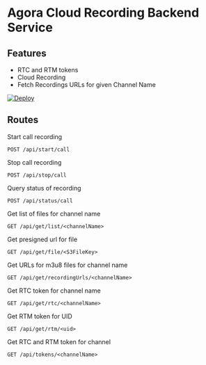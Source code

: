 # Agora Cloud Recording Backend Service

## Features
* RTC and RTM tokens
* Cloud Recording
* Fetch Recordings URLs for given Channel Name

[![Deploy](https://www.herokucdn.com/deploy/button.svg)](https://dashboard.heroku.com/new?template=https://github.com/AgoraIO-Community/Cloud-Recording-Golang/tree/main)

## Routes
Start call recording

`POST /api/start/call`

Stop call recording

`POST /api/stop/call`

Query status of recording

`POST /api/status/call `

Get list of files for channel name

`GET /api/get/list/<channelName>`

Get presigned url for file

`GET /api/get/file/<S3FileKey>`

Get URLs for m3u8 files for channel name

`GET /api/get/recordingUrls/<channelName>`

Get RTC token for channel name

`GET /api/get/rtc/<channelName>`

Get RTM token for UID

`GET /api/get/rtm/<uid>`

Get RTC and RTM token for channel

`GET /api/tokens/<channelName>`
